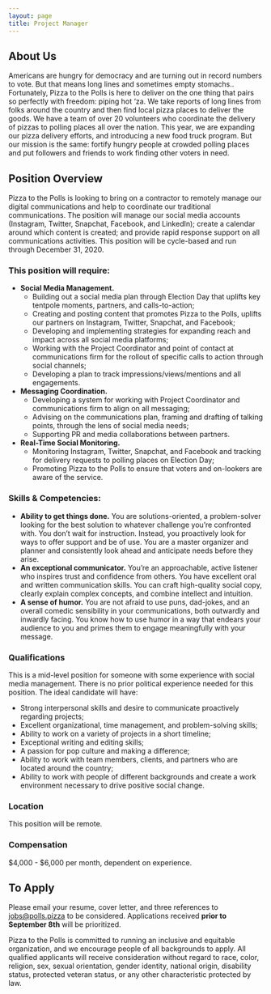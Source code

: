 ```yaml
---
layout: page
title: Project Manager
---
```


## **About Us**

Americans are hungry for democracy and are turning out in record numbers to vote. But that means long lines and sometimes empty stomachs.. Fortunately, Pizza to the Polls is here to deliver on the one thing that pairs so perfectly with freedom: piping hot ‘za. We take reports of long lines from folks around the country and then find local pizza places to deliver the goods. We have a team of over 20 volunteers who coordinate the delivery of pizzas to polling places all over the nation. This year, we are expanding our pizza delivery efforts, and introducing a new food truck program. But our mission is the same: fortify hungry people at crowded polling places and put followers and friends to work finding other voters in need.

## **Position Overview**

Pizza to the Polls is looking to bring on a contractor to remotely manage our digital communications and help to coordinate our traditional communications. The position will manage our social media accounts (Instagram, Twitter, Snapchat, Facebook, and LinkedIn); create a calendar around which content is created; and provide rapid response support on all communications activities. This position will be cycle-based and run through December 31, 2020.

### **This position will require:**

- **Social Media Management.**
  - Building out a social media plan through Election Day that uplifts key tentpole moments, partners, and calls-to-action;
  - Creating and posting content that promotes Pizza to the Polls, uplifts our partners on Instagram, Twitter, Snapchat, and Facebook;
  - Developing and implementing strategies for expanding reach and impact across all social media platforms;
  - Working with the Project Coordinator and point of contact at communications firm for the rollout of specific calls to action through social channels;
  - Developing a plan to track impressions/views/mentions and all engagements.
- **Messaging Coordination.**
  - Developing a system for working with Project Coordinator and communications firm to align on all messaging;
  - Advising on the communications plan, framing and drafting of talking points, through the lens of social media needs;
  - Supporting PR and media collaborations between partners.
- **Real-Time Social Monitoring.**
  - Monitoring Instagram, Twitter, Snapchat, and Facebook and tracking for delivery requests to polling places on Election Day;
  - Promoting Pizza to the Polls to ensure that voters and on-lookers are aware of the service.

### Skills & Competencies:

- **Ability to get things done.** You are solutions-oriented, a problem-solver looking for the best solution to whatever challenge you’re confronted with. You don’t wait for instruction. Instead, you proactively look for ways to offer support and be of use. You are a master organizer and planner and consistently look ahead and anticipate needs before they arise.
- **An exceptional communicator.** You’re an approachable, active listener who inspires trust and confidence from others. You have excellent oral and written communication skills. You can craft high-quality social copy, clearly explain complex concepts, and combine intellect and intuition.
- **A sense of humor.** You are not afraid to use puns, dad-jokes, and an overall comedic sensibility in your communications, both outwardly and inwardly facing. You know how to use humor in a way that endears your audience to you and primes them to engage meaningfully with your message.

### Qualifications

This is a mid-level position for someone with some experience with social media management. There is no prior political experience needed for this position. The ideal candidate will have:

- Strong interpersonal skills and desire to communicate proactively regarding projects;
- Excellent organizational, time management, and problem-solving skills;
- Ability to work on a variety of projects in a short timeline;
- Exceptional writing and editing skills;
- A passion for pop culture and making a difference;
- Ability to work with team members, clients, and partners who are located around the country;
- Ability to work with people of different backgrounds and create a work environment necessary to drive positive social change.

### Location

This position will be remote.

### Compensation

$4,000 - $6,000 per month, dependent on experience.

## To Apply

Please email your resume, cover letter, and three references to [jobs@polls.pizza](mailto:jobs@polls.pizza) to be considered. Applications received **prior to September 8th** will be prioritized.

Pizza to the Polls is committed to running an inclusive and equitable organization, and we encourage people of all backgrounds to apply. All qualified applicants will receive consideration without regard to race, color, religion, sex, sexual orientation, gender identity, national origin, disability status, protected veteran status, or any other characteristic protected by law.
